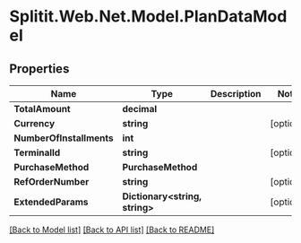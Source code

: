 # Splitit.Web.Net.Model.PlanDataModel

## Properties

Name | Type | Description | Notes
------------ | ------------- | ------------- | -------------
**TotalAmount** | **decimal** |  | 
**Currency** | **string** |  | [optional] 
**NumberOfInstallments** | **int** |  | 
**TerminalId** | **string** |  | [optional] 
**PurchaseMethod** | **PurchaseMethod** |  | 
**RefOrderNumber** | **string** |  | [optional] 
**ExtendedParams** | **Dictionary&lt;string, string&gt;** |  | [optional] 

[[Back to Model list]](../README.md#documentation-for-models) [[Back to API list]](../README.md#documentation-for-api-endpoints) [[Back to README]](../README.md)


